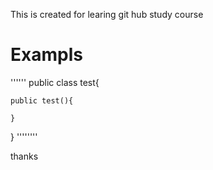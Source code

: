 This is created for learing git hub study course 

# Exampls 

''''''
public class test{
	
	public test(){

	}
}
''''''''

thanks 